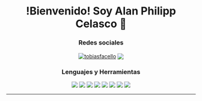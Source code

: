 

<h1 align="center">!Bienvenido! Soy Alan Philipp Celasco 👋</h1>
<h3 align="center">Redes sociales</h3>

<p align="center">
<a href="https://www.linkedin.com/in/alan-philipp-celasco/" target="_blank"><img align="center" src="https://img.shields.io/badge/LinkedIn-0077B5?style=flat&logo=linkedin&logoColor=white" alt="tobiasfacello"/></a>
<a href="mailto:alanphilippcelasco.dev@gmail.com"><img align="center" src="https://img.shields.io/badge/Gmail-D14836?style=flat&logo=gmail&logoColor=white"></a>
</p>

<h3 align="center">Lenguajes y Herramientas</h3>

<div align="center">
  <img src = "https://img.shields.io/badge/-HTML5-E34F26?style=flat&logo=html5&logoColor=white"> <img src = "https://img.shields.io/badge/-CSS3-1572B6?style=flat&logo=css3&logoColor=white"> <img src="https://img.shields.io/badge/-JavaScript-eed718?style=flat&logo=javascript&logoColor=ffffff"> <img src="https://img.shields.io/badge/-Node.js-3C873A?style=flat&logo=Node.js&logoColor=white"> <img src="https://img.shields.io/badge/TypeScript-007ACC?style=flat&logo=typescript&logoColor=white"> <img src="http://img.shields.io/badge/-Git-F1502F?style=flat&logo=git&logoColor=FFFFFF"> <img src="http://img.shields.io/badge/-Github-000000?style=flat&logo=github&logoColor=FFFFFF"> <img src="http://img.shields.io/badge/-VS%20Code-007ACC?style=flat&logo=visual%20studio%20code&logoColor=white">
</div>


---
